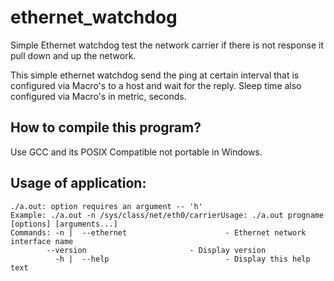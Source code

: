 # ethernet_watchdog
Simple Ethernet watchdog test the network carrier if there is not response it pull down and up the network.

This simple ethernet watchdog send the ping at certain interval that is configured via Macro's to a host and wait for the reply.
Sleep time also configured via Macro's in metric, seconds.

How to compile this program?
----------------------------

Use GCC and its POSIX Compatible not portable in Windows.

Usage of application:
---------------------
```
./a.out: option requires an argument -- 'h'
Example: ./a.out -n /sys/class/net/eth0/carrierUsage: ./a.out progname [options] [arguments...]
Commands: -n |	--ethernet                      - Ethernet network interface name
		--version                       - Display version
          -h |	--help                          - Display this help text
```
